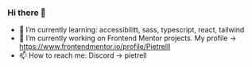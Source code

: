 ### Hi there 👋
- 🌱 I’m currently learning: accessibilitt, sass, typescript, react, tailwind
- 🔭 I’m currently working on Frontend Mentor projects. My profile -> https://www.frontendmentor.io/profile/Pietrelll
- 📫 How to reach me: Discord -> pietrell 
<!--
**Pietrelll/Pietrelll** is a ✨ _special_ ✨ repository because its `README.md` (this file) appears on your GitHub profile.

Here are some ideas to get you started:

- 👯 I’m looking to collaborate on ...
- 🤔 I’m looking for help with ...
- 💬 Ask me about ...
- 😄 Pronouns: ...
- ⚡ Fun fact: ...
-->

